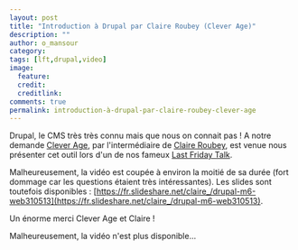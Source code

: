 ```yaml
---
layout: post
title: "Introduction à Drupal par Claire Roubey (Clever Age)"
description: ""
author: o_mansour 
category: 
tags: [lft,drupal,video]
image:
  feature: 
  credit: 
  creditlink: 
comments: true
permalink: introduction-à-drupal-par-claire-roubey-clever-age
---
```


Drupal, le CMS très très connu mais que nous on connait pas ! A notre demande [Clever Age](https://fr.clever-age.com/societe/agences/lyon/), par l'intermédiaire de [Claire Roubey](https://twitter.com/kalis1), est venue nous présenter cet outil lors d'un de nos fameux [Last Friday Talk](/tags/#lft).

Malheureusement, la vidéo est coupée à environ la moitié de sa durée (fort dommage car les questions étaient très intéressantes). Les slides sont toutefois disponibles : [https://fr.slideshare.net/claire_/drupal-m6-web310513](https://fr.slideshare.net/claire_/drupal-m6-web310513).

Un énorme merci Clever Age et Claire !

Malheureusement, la vidéo n'est plus disponible...
